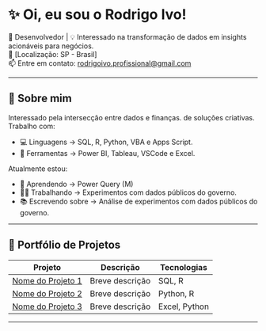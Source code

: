 # ✨ Oi, eu sou o Rodrigo Ivo!

🎯 Desenvolvedor | 💡 Interessado na transformação de dados em insights acionáveis para negócios.<br>
📍 [Localização: SP - Brasil]<br>
📫 Entre em contato: rodrigoivo.profissional@gmail.com

---

## 🚀 Sobre mim

Interessado pela intersecção entre dados e finanças. de soluções criativas. Trabalho com:

- 💻 Linguagens -> SQL, R, Python, VBA e Apps Script.
- 🔧 Ferramentas -> Power BI, Tableau, VSCode e Excel.

Atualmente estou:

- 🧠 Aprendendo -> Power Query (M)
- 👨‍💻 Trabalhando -> Experimentos com dados públicos do governo.
- 📚 Escrevendo sobre -> Análise de experimentos com dados públicos do governo.

---

## 🧰 Portfólio de Projetos

| Projeto | Descrição | Tecnologias |
|--------|-----------|-------------|
| [Nome do Projeto 1](link-do-repo) | Breve descrição | SQL, R |
| [Nome do Projeto 2](link-do-repo) | Breve descrição | Python, R |
| [Nome do Projeto 3](link-do-repo) | Breve descrição | Excel, Python |

---
